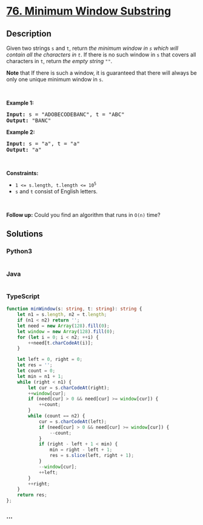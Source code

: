 # [76. Minimum Window Substring](https://leetcode.com/problems/minimum-window-substring)



## Description

<p>Given two strings <code>s</code> and <code>t</code>, return <em>the minimum window in <code>s</code> which will contain all the characters in <code>t</code></em>. If there is no such window in <code>s</code> that covers all characters in <code>t</code>, return <em>the empty string <code>&quot;&quot;</code></em>.</p>

<p><strong>Note</strong> that If there is such a window, it is&nbsp;guaranteed that there will always be only one unique minimum window in <code>s</code>.</p>

<p>&nbsp;</p>
<p><strong>Example 1:</strong></p>
<pre><strong>Input:</strong> s = "ADOBECODEBANC", t = "ABC"
<strong>Output:</strong> "BANC"
</pre><p><strong>Example 2:</strong></p>
<pre><strong>Input:</strong> s = "a", t = "a"
<strong>Output:</strong> "a"
</pre>
<p>&nbsp;</p>
<p><strong>Constraints:</strong></p>

<ul>
	<li><code>1 &lt;= s.length, t.length &lt;= 10<sup>5</sup></code></li>
	<li><code>s</code> and <code>t</code> consist of English letters.</li>
</ul>

<p>&nbsp;</p>
<strong>Follow up:</strong> Could you find an algorithm that runs in <code>O(n)</code> time?

## Solutions

<!-- tabs:start -->

### **Python3**

```python

```

### **Java**

```java

```

### **TypeScript**

```ts
function minWindow(s: string, t: string): string {
    let n1 = s.length, n2 = t.length;
    if (n1 < n2) return '';
    let need = new Array(128).fill(0);
    let window = new Array(128).fill(0);
    for (let i = 0; i < n2; ++i) {
        ++need[t.charCodeAt(i)];
    }

    let left = 0, right = 0;
    let res = '';
    let count = 0;
    let min = n1 + 1;
    while (right < n1) {
        let cur = s.charCodeAt(right);
        ++window[cur];
        if (need[cur] > 0 && need[cur] >= window[cur]) {
            ++count;
        }
        while (count == n2) {
            cur = s.charCodeAt(left);
            if (need[cur] > 0 && need[cur] >= window[cur]) {
                --count;
            }
            if (right - left + 1 < min) {
                min = right - left + 1;
                res = s.slice(left, right + 1);
            }
            --window[cur];
            ++left;
        }
        ++right;
    }
    return res;
};
```

### **...**

```

```

<!-- tabs:end -->
